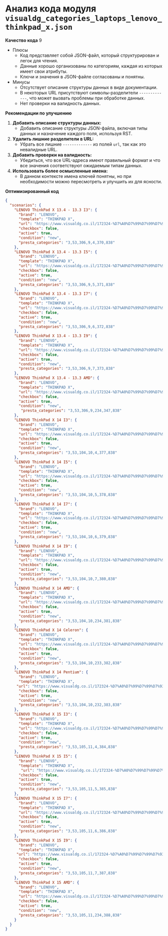 # Анализ кода модуля `visualdg_categories_laptops_lenovo_thinkpad_x.json`

**Качество кода**
9
-  Плюсы
    - Код представляет собой JSON-файл, который структурирован и легок для чтения.
    - Данные хорошо организованы по категориям, каждая из которых имеет свои атрибуты.
    - Ключи и значения в JSON-файле согласованы и понятны.
-  Минусы
    - Отсутствует описание структуры данных в виде документации.
    - В некоторых URL присутствуют символы-разделители `-------------`, что может вызвать проблемы при обработке данных.
    - Нет проверки на валидность данных.

**Рекомендации по улучшению**

1.  **Добавить описание структуры данных:**
    - Добавить описание структуры JSON-файла, включая типы данных и назначение каждого поля, используя RST.
2.  **Удалить лишние разделители в URL:**
    - Убрать все лишние `-------------` из полей `url`, так как это невалидные URL.
3.  **Добавить проверки на валидность:**
    - Убедиться, что все URL-адреса имеют правильный формат и что все значения соответствуют ожидаемым типам данных.
4.  **Использовать более осмысленные имена:**
    - В данном контексте имена ключей понятны, но при необходимости можно пересмотреть и улучшить их для ясности.

**Оптимизированный код**
```json
{
  "scenarios": {
    "LENOVO ThinkPad X 13.4 - 13.3 I3": {
      "brand": "LENOVO",
      "template": "THINKPAD X",
      "url": "https://www.visualdg.co.il/172324-%D7%A0%D7%99%D7%99%D7%93%D7%99-ThinkPad-X-/i3",
      "checkbox": false,
      "active": true,
      "condition": "new",
      "presta_categories": "3,53,306,9,4,370,838"
    },
    "LENOVO ThinkPad X 13.4 - 13.3 I5": {
      "brand": "LENOVO",
      "template": "THINKPAD X",
      "url": "https://www.visualdg.co.il/172324-%D7%A0%D7%99%D7%99%D7%93%D7%99-ThinkPad-X-/253273/253294",
      "checkbox": false,
      "active": true,
      "condition": "new",
      "presta_categories": "3,53,306,9,5,371,838"
    },
    "LENOVO ThinkPad X 13.4 - 13.3 I7": {
      "brand": "LENOVO",
      "template": "THINKPAD X",
      "url": "https://www.visualdg.co.il/172324-%D7%A0%D7%99%D7%99%D7%93%D7%99-ThinkPad-X-/253274/253294",
      "checkbox": false,
      "active": true,
      "condition": "new",
      "presta_categories": "3,53,306,9,6,372,838"
    },
    "LENOVO ThinkPad X 13.4 - 13.3 I9": {
      "brand": "LENOVO",
      "template": "THINKPAD X",
      "url": "https://www.visualdg.co.il/172324-%D7%A0%D7%99%D7%99%D7%93%D7%99-ThinkPad-X-/i9",
      "checkbox": false,
      "active": true,
      "condition": "new",
      "presta_categories": "3,53,306,9,7,373,838"
    },
    "LENOVO ThinkPad X 13.4 - 13.3 AMD": {
      "brand": "LENOVO",
      "template": "THINKPAD X",
      "url": "https://www.visualdg.co.il/172324-%D7%A0%D7%99%D7%99%D7%93%D7%99-ThinkPad-X-/amd",
      "checkbox": false,
      "active": true,
      "condition": "new",
       "presta_categories": "3,53,306,9,234,347,838"
    },
    "LENOVO ThinkPad X 14 I3": {
      "brand": "LENOVO",
      "template": "THINKPAD X",
      "url": "https://www.visualdg.co.il/172324-%D7%A0%D7%99%D7%99%D7%93%D7%99-ThinkPad-X-/14i3",
      "checkbox": false,
      "active": true,
      "condition": "new",
      "presta_categories": "3,53,104,10,4,377,838"
    },
    "LENOVO ThinkPad X 14 I5": {
      "brand": "LENOVO",
      "template": "THINKPAD X",
      "url": "https://www.visualdg.co.il/172324-%D7%A0%D7%99%D7%99%D7%93%D7%99-ThinkPad-X-/253273/253295",
      "checkbox": false,
      "active": true,
      "condition": "new",
      "presta_categories": "3,53,104,10,5,378,838"
    },
    "LENOVO ThinkPad X 14 I7": {
      "brand": "LENOVO",
      "template": "THINKPAD X",
      "url": "https://www.visualdg.co.il/172324-%D7%A0%D7%99%D7%99%D7%93%D7%99-ThinkPad-X-/253274/253295",
      "checkbox": false,
      "active": true,
      "condition": "new",
      "presta_categories": "3,53,104,10,6,379,838"
    },
    "LENOVO ThinkPad X 14 I9": {
      "brand": "LENOVO",
      "template": "THINKPAD X",
      "url": "https://www.visualdg.co.il/172324-%D7%A0%D7%99%D7%99%D7%93%D7%99-ThinkPad-X-/14i9",
      "checkbox": false,
      "active": true,
      "condition": "new",
      "presta_categories": "3,53,104,10,7,380,838"
    },
    "LENOVO ThinkPad X 14 AMD": {
      "brand": "LENOVO",
      "template": "THINKPAD X",
      "url": "https://www.visualdg.co.il/172324-%D7%A0%D7%99%D7%99%D7%93%D7%99-ThinkPad-X-/14amd",
      "checkbox": false,
      "active": true,
      "condition": "new",
      "presta_categories": "3,53,104,10,234,381,838"
    },
    "LENOVO ThinkPad X 14 Celeron": {
      "brand": "LENOVO",
      "template": "THINKPAD X",
      "url": "https://www.visualdg.co.il/172324-%D7%A0%D7%99%D7%99%D7%93%D7%99-ThinkPad-X-/14celeron",
      "checkbox": false,
      "active": true,
      "condition": "new",
      "presta_categories": "3,53,104,10,233,382,838"
    },
    "LENOVO ThinkPad X 14 Pentium": {
      "brand": "LENOVO",
      "template": "THINKPAD X",
     "url": "https://www.visualdg.co.il/172324-%D7%A0%D7%99%D7%99%D7%93%D7%99-ThinkPad-X-/14pentium",
      "checkbox": false,
      "active": true,
      "condition": "new",
      "presta_categories": "3,53,104,10,232,383,838"
    },
    "LENOVO ThinkPad X 15 I3": {
      "brand": "LENOVO",
      "template": "THINKPAD X",
      "url": "https://www.visualdg.co.il/172324-%D7%A0%D7%99%D7%99%D7%93%D7%99-ThinkPad-X-/15i3",
      "checkbox": false,
      "active": true,
      "condition": "new",
      "presta_categories": "3,53,105,11,4,384,838"
    },
    "LENOVO ThinkPad X 15 I5": {
      "brand": "LENOVO",
      "template": "THINKPAD X",
       "url": "https://www.visualdg.co.il/172324-%D7%A0%D7%99%D7%99%D7%93%D7%99-ThinkPad-X-/15i5",
      "checkbox": false,
      "active": true,
      "condition": "new",
      "presta_categories": "3,53,105,11,5,385,838"
    },
    "LENOVO ThinkPad X 15 I7": {
      "brand": "LENOVO",
      "template": "THINKPAD X",
      "url": "https://www.visualdg.co.il/172324-%D7%A0%D7%99%D7%99%D7%93%D7%99-ThinkPad-X-/253274/253296",
      "checkbox": false,
      "active": true,
      "condition": "new",
      "presta_categories": "3,53,105,11,6,386,838"
    },
    "LENOVO ThinkPad X 15 I9": {
      "brand": "LENOVO",
      "template": "THINKPAD X",
     "url": "https://www.visualdg.co.il/172324-%D7%A0%D7%99%D7%99%D7%93%D7%99-ThinkPad-X-/15i9",
      "checkbox": false,
      "active": true,
      "condition": "new",
      "presta_categories": "3,53,105,11,7,387,838"
    },
    "LENOVO ThinkPad X 15 AMD": {
      "brand": "LENOVO",
      "template": "THINKPAD X",
      "url": "https://www.visualdg.co.il/172324-%D7%A0%D7%99%D7%99%D7%93%D7%99-ThinkPad-X-/15amd",
      "checkbox": false,
      "active": true,
      "condition": "new",
      "presta_categories": "3,53,105,11,234,388,838"
    }
  }
}
```